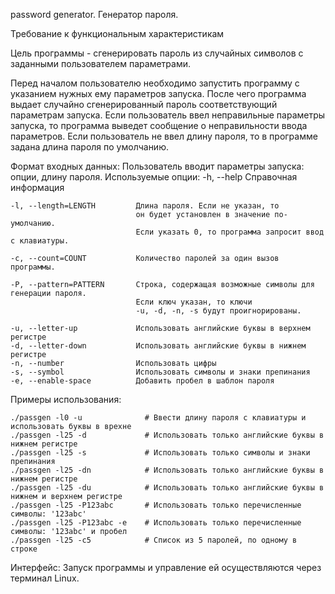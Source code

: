 password generator. Генератор пароля.

Требование к функциональным характеристикам

Цель программы - сгенерировать пароль из случайных символов с заданными пользователем параметрами.

Перед началом пользователю необходимо запустить программу с указанием нужных ему параметров запуска. После чего программа выдает случайно сгенерированный пароль соответствующий параметрам запуска. 
Если пользователь ввел неправильные параметры запуска, то программа выведет сообщение о неправильности ввода параметров.
Если пользователь не ввел длину пароля, то в программе задана длина пароля по умолчанию.

Формат входных данных:
Пользователь вводит параметры запуска: опции, длину пароля.
Используемые опции:
	-h, --help                  Справочная информация
                                                                       
	-l, --length=LENGTH         Длина пароля. Если не указан, то
	                            он будет установлен в значение по-умолчанию. 
                                Если указать 0, то программа запросит ввод с клавиатуры.

	-c, --count=COUNT           Количество паролей за один вызов программы.

	-P, --pattern=PATTERN       Строка, содержащая возможные символы для генерации пароля.
	                            Если ключ указан, то ключи
	                            -u, -d, -n, -s будут проигнорированы.

	-u, --letter-up             Использовать английские буквы в верхнем регистре
	-d, --letter-down           Использовать английские буквы в нижнем регистре
	-n, --number                Использовать цифры
	-s, --symbol                Использовать символы и знаки препинания
	-e, --enable-space          Добавить пробел в шаблон пароля

Примеры использования:

	./passgen -l0 -u              # Ввести длину пароля с клавиатуры и использовать буквы в врехне     
	./passgen -l25 -d             # Использовать только английские буквы в нижнем регистре
	./passgen -l25 -s             # Использовать только символы и знаки препинания
	./passgen -l25 -dn            # Использовать только английские буквы в нижнем регистре
	./passgen -l25 -du            # Использовать только английские буквы в нижнем и верхнем регистре
	./passgen -l25 -P123abc       # Использовать только перечисленные символы: '123abc'
	./passgen -l25 -P123abc -e    # Использовать только перечисленные символы: '123abc' и пробел
	./passgen -l25 -c5            # Список из 5 паролей, по одному в строке

Интерфейс:
Запуск программы и управление ей осуществляются через терминал Linux.